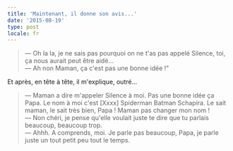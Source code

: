 ```yaml
---
title: 'Maintenant, il donne son avis...'
date: '2015-08-19'
type: post
locale: fr
---
```


> — Oh la la, je ne sais pas pourquoi on ne t'as pas appelé Silence, toi, ça nous aurait peut être aidé...  
> — Ah non Maman, ça c'est pas une bonne idée !"

Et après, en tête à tête, il m'explique, outré...

> — Maman a dire m'appeler Silence à moi. Pas une bonne idée ça Papa. Le nom à moi c'est [Xxxx] Spiderman Batman Schapira. Le sait maman, le sait très bien, Papa ! Maman pas changer mon nom !  
> — Non chéri, je pense qu'elle voulait juste te dire que tu parlais beaucoup, beaucoup trop.  
> — Ahhh. A comprends, moi. Je parle pas beaucoup, Papa, je parle juste un tout petit peu tout le temps.
